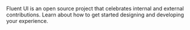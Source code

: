 Fluent UI is an open source project that celebrates internal and external contributions. Learn about how to get started designing and developing your experience.
